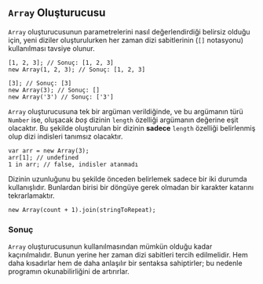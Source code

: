 ## `Array` Oluşturucusu

`Array` oluşturucusunun parametrelerini nasıl değerlendirdiği belirsiz olduğu
için, yeni diziler oluşturulurken her zaman dizi sabitlerinin (`[]` 
notasyonu) kullanılması tavsiye olunur.

    [1, 2, 3]; // Sonuç: [1, 2, 3]
    new Array(1, 2, 3); // Sonuç: [1, 2, 3]

    [3]; // Sonuç: [3]
    new Array(3); // Sonuç: []
    new Array('3') // Sonuç: ['3']

`Array` oluşturucusuna tek bir argüman verildiğinde, ve bu argümanın türü
`Number` ise, oluşacak *boş* dizinin `length` özelliği argümanın
değerine eşit olacaktır. Bu şekilde oluşturulan bir dizinin **sadece**
`length` özelliği belirlenmiş olup dizi indisleri tanımsız olacaktır.

    var arr = new Array(3);
    arr[1]; // undefined
    1 in arr; // false, indisler atanmadı

Dizinin uzunluğunu bu şekilde önceden belirlemek sadece bir iki durumda 
kullanışlıdır. Bunlardan birisi bir döngüye gerek olmadan bir karakter
katarını tekrarlamaktır.

    new Array(count + 1).join(stringToRepeat);

### Sonuç

`Array` oluşturucusunun kullanılmasından mümkün olduğu kadar kaçınılmalıdır.
Bunun yerine her zaman dizi sabitleri tercih edilmelidir. Hem daha kısadırlar
hem de daha anlaşılır bir sentaksa sahiptirler; bu nedenle programın
okunabilirliğini de artırırlar.

